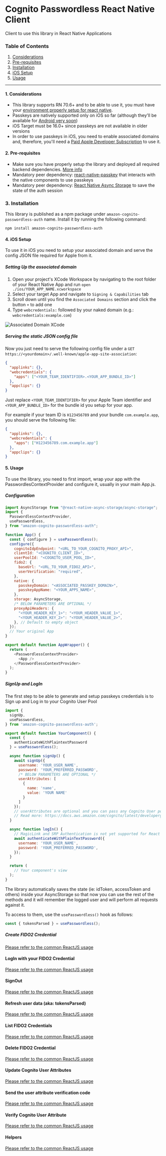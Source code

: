 # Cognito Passwordless React Native Client

Client to use this library in React Native Applications

### Table of Contents

1. [Considerations](#1.-considerations)
2. [Pre-requisites](#2.-pre-requisites)
3. [Installation](#3.-installation)
4. [iOS Setup](#4.-ios-setup)
5. [Usage](#5.-usage)

---

#### 1. Considerations

- This library supports RN 70.6+ and to be able to use it, you must have your [environment properly setup for react native](https://reactnative.dev/docs/environment-setup).
- Passkeys are natively supported only on iOS so far (although they'll be available for [Android very soon](https://developers.google.com/identity/passkeys/faq))
- iOS Target must be 16.0+ since passkeys are not available in older versions
- In order to use passkeys in iOS, you need to enable associated domains and, therefore, you'll need a [Paid Apple Developer Subscription](https://developer.apple.com/support/compare-memberships/) to use it.

#### 2. Pre-requisites

- Make sure you have properly setup the library and deployed all required backend dependencies. [More info](../../README.md)
- Mandatory peer dependency: [react-native-passkey](https://github.com/f-23/react-native-passkey) that interacts with the native components to use passkeys
- Mandatory peer dependency: [React Native Async Storage](https://react-native-async-storage.github.io/async-storage/docs/install/) to save the state of the auth session

### 3. Installation

This library is published as a npm package under `amazon-cognito-passwordless-auth` name. Install it by running the following command:

```
npm install amazon-cognito-passwordless-auth
```

#### 4. iOS Setup

To use it in iOS you need to setup your associated domain and serve the config JSON file required for Apple from it.

##### Setting Up the associated domain

1. Open your project's XCode Workspace by navigating to the root folder of your React Native App and run `open ./ios/YOUR_APP_NAME.xcworkspace`
2. Select your target App and navigate to `Signing & Capabilities` tab
3. Scroll down until you find the `Associated Domains` section and click the button `+` to add one
4. Type `webcredentials:` followed by your naked domain (e.g.: `webcredentials:example.com`)

![Associated Domain XCode](./xcode-associated-domains.png)

##### Serving the static JSON config file

Now you just need to serve the following config file under a `GET https://<yourdomain>/.well-known/apple-app-site-association`:

```json
{
  "applinks": {},
  "webcredentials": {
    "apps": ["<YOUR_TEAM_IDENTIFIER>.<YOUR_APP_BUNDLE_ID>"]
  },
  "appclips": {}
}
```

Just replace `<YOUR_TEAM_IDENTIFIER>` for your Apple Team identifier and `<YOUR_APP_BUNDLE_ID>` for the bundle id you setup for your app.

For example if your team ID is `H123456789` and your bundle `com.example.app`, you should serve the following file:

```json
{
  "applinks": {},
  "webcredentials": {
    "apps": ["H123456789.com.example.app"]
  },
  "appclips": {}
}
```

#### 5. Usage

To use the library, you need to first import, wrap your app with the PasswordlesContextProvider and configure it, usually in your main App.js.

##### Configuration

```javascript
import AsyncStorage from "@react-native-async-storage/async-storage";
import {
  PasswordlessContextProvider,
  usePasswordless,
} from "amazon-cognito-passwordless-auth";

function App() {
  const { configure } = usePasswordless();
  configure({
    cognitoIdpEndpoint: "<URL_TO_YOUR_COGNITO_PROXY_API>",
    clientId: "<COGNITO_CLIENT_ID>",
    userPoolId: "<COGNITO_USER_POOL_ID>",
    fido2: {
      baseUrl: "<URL_TO_YOUR_FIDO2_API>",
      userVerification: "required",
    },
    native: {
      passkeyDomain: "<ASSOCIATED_PASSKEY_DOMAIN>",
      passkeyAppName: "<YOUR_APPS_NAME>",
    },
    storage: AsyncStorage,
    /* BELOW PARAMETERS ARE OPTIONAL */
    proxyApiHeaders: {
      "<YOUR_HEADER_KEY_1>": "<YOUR_HEADER_VALUE_1>",
      "<YOUR_HEADER_KEY_2>": "<YOUR_HEADER_VALUE_2>",
    }, // Default to empty object
  });
  // Your original App
}

export default function AppWrapper() {
  return (
    <PasswordlessContextProvider>
      <App />
    </PasswordlessContextProvider>
  );
}
```

##### SignUp and LogIn

The first step to be able to generate and setup passkeys credentials is to Sign up and Log in to your Cognito User Pool

```javascript
import {
  signUp,
  usePasswordless,
} from 'amazon-cognito-passwordless-auth';

export default function YourComponent() {
  const {
    authenticateWithPlaintextPassword
  } = usePasswordless();

  async function signUp() {
    await signUp({
      username: 'YOUR_USER_NAME',
      password: 'YOUR_PREFERRED_PASSWORD',
      /* BELOW PARAMETERS ARE OPTIONAL */
      userAttributes: [
        {
          name: 'name',
          value: 'YOUR NAME'
        }
      ]
    });
    // userAttributes are optional and you can pass any Cognito User pool attributes
    // Read more: https://docs.aws.amazon.com/cognito/latest/developerguide/user-pool-settings-attributes.html
  }

  async function logIn() {
    // MagicLink and SRP Authentication is not yet supported for React Native
    await authenticateWithPlainTextPassword({
      username: 'YOUR_USER_NAME',
      password: 'YOUR_PREFERRED_PASSWORD',
    });
  }

  return (
    // Your component's view
  );
}
```

The library automatically saves the state (ie: idToken, accessToken and others) inside your AsyncStorage so that now you can use the rest of the methods and it will remember the logged user and will perform all requests against it.

To access to them, use the `usePasswordless()` hook as follows:

```javascript
const { tokensParsed } = usePasswordless();
```

##### Create FIDO2 Credential

[Please refer to the common ReactJS usage](./README-REACT.md/#create-fido2-credential)

#### LogIn with your FIDO2 Credential

[Please refer to the common ReactJS usage](./README-REACT.md/#login-with-your-fido2-credential)

#### SignOut

[Please refer to the common ReactJS usage](./README-REACT.md/#signout)

#### Refresh user data (aka: tokensParsed)

[Please refer to the common ReactJS usage](./README-REACT.md/#refresh-user-data-aka-tokensparsed)

#### List FIDO2 Credentials

[Please refer to the common ReactJS usage](./README-REACT.md/#list-fido2-credentials)

#### Delete FIDO2 Credential

[Please refer to the common ReactJS usage](./README-REACT.md/#delete-fido2-credential)

#### Update Cognito User Attributes

[Please refer to the common ReactJS usage](./README-REACT.md/#update-cognito-user-attributes)

#### Send the user attribute verification code

[Please refer to the common ReactJS usage](./README-REACT.md/#send-the-user-attribute-verification-code)

#### Verify Cognito User Attribute

[Please refer to the common ReactJS usage](./README-REACT.md/#verify-cognito-user-attribute)

#### Helpers

[Please refer to the common ReactJS usage](./README-REACT.md/#helpers)
